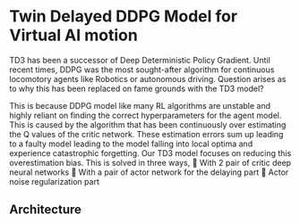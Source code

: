 # Twin Delayed DDPG Model for Virtual AI motion

TD3 has been a successor of Deep Deterministic Policy Gradient. Until recent times, DDPG
was the most sought-after algorithm for continuous locomotory agents like Robotics or
autonomous driving. Question arises as to why this has been replaced on fame grounds with
the TD3 model?

This is because DDPG model like many RL algorithms are unstable and highly reliant on
finding the correct hyperparameters for the agent model. This is caused by the algorithm that
has been continuously over estimating the Q values of the critic network. These estimation
errors sum up leading to a faulty model leading to the model falling into local optima and
experience catastrophic forgetting. Our TD3 model focuses on reducing this overestimation
bias. This is solved in three ways,
 With 2 pair of critic deep neural networks
 With a pair of actor network for the delaying part
 Actor noise regularization part

## Architecture
